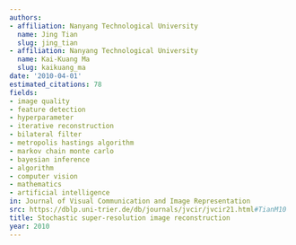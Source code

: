 ```yaml
---
authors:
- affiliation: Nanyang Technological University
  name: Jing Tian
  slug: jing_tian
- affiliation: Nanyang Technological University
  name: Kai-Kuang Ma
  slug: kaikuang_ma
date: '2010-04-01'
estimated_citations: 78
fields:
- image quality
- feature detection
- hyperparameter
- iterative reconstruction
- bilateral filter
- metropolis hastings algorithm
- markov chain monte carlo
- bayesian inference
- algorithm
- computer vision
- mathematics
- artificial intelligence
in: Journal of Visual Communication and Image Representation
src: https://dblp.uni-trier.de/db/journals/jvcir/jvcir21.html#TianM10
title: Stochastic super-resolution image reconstruction
year: 2010
---
```


